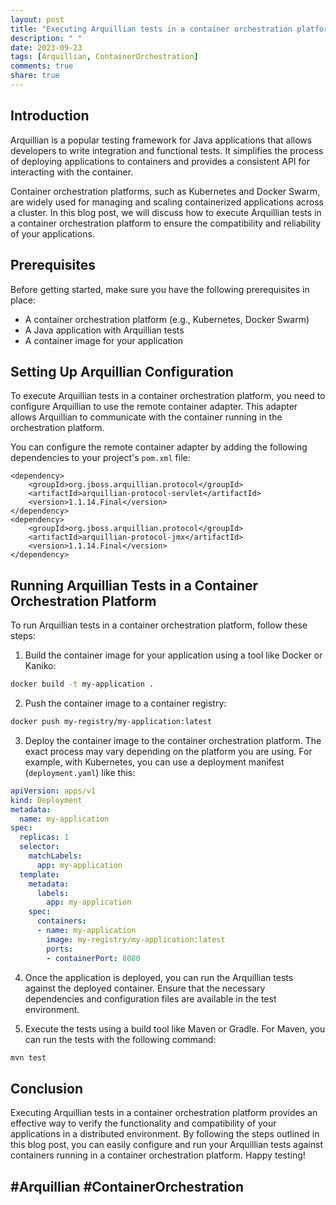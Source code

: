 ```yaml
---
layout: post
title: "Executing Arquillian tests in a container orchestration platform"
description: " "
date: 2023-09-23
tags: [Arquillian, ContainerOrchestration]
comments: true
share: true
---
```


## Introduction
Arquillian is a popular testing framework for Java applications that allows developers to write integration and functional tests. It simplifies the process of deploying applications to containers and provides a consistent API for interacting with the container.

Container orchestration platforms, such as Kubernetes and Docker Swarm, are widely used for managing and scaling containerized applications across a cluster. In this blog post, we will discuss how to execute Arquillian tests in a container orchestration platform to ensure the compatibility and reliability of your applications.

## Prerequisites
Before getting started, make sure you have the following prerequisites in place:

* A container orchestration platform (e.g., Kubernetes, Docker Swarm)
* A Java application with Arquillian tests
* A container image for your application

## Setting Up Arquillian Configuration
To execute Arquillian tests in a container orchestration platform, you need to configure Arquillian to use the remote container adapter. This adapter allows Arquillian to communicate with the container running in the orchestration platform.

You can configure the remote container adapter by adding the following dependencies to your project's `pom.xml` file:

```
<dependency>
    <groupId>org.jboss.arquillian.protocol</groupId>
    <artifactId>arquillian-protocol-servlet</artifactId>
    <version>1.1.14.Final</version>
</dependency>
<dependency>
    <groupId>org.jboss.arquillian.protocol</groupId>
    <artifactId>arquillian-protocol-jmx</artifactId>
    <version>1.1.14.Final</version>
</dependency>
```

## Running Arquillian Tests in a Container Orchestration Platform
To run Arquillian tests in a container orchestration platform, follow these steps:

1. Build the container image for your application using a tool like Docker or Kaniko:
```bash
docker build -t my-application .
```

2. Push the container image to a container registry:
```bash
docker push my-registry/my-application:latest
```

3. Deploy the container image to the container orchestration platform. The exact process may vary depending on the platform you are using. For example, with Kubernetes, you can use a deployment manifest (`deployment.yaml`) like this:

```yaml
apiVersion: apps/v1
kind: Deployment
metadata:
  name: my-application
spec:
  replicas: 1
  selector:
    matchLabels:
      app: my-application
  template:
    metadata:
      labels:
        app: my-application
    spec:
      containers:
      - name: my-application
        image: my-registry/my-application:latest
        ports:
        - containerPort: 8080
```

4. Once the application is deployed, you can run the Arquillian tests against the deployed container. Ensure that the necessary dependencies and configuration files are available in the test environment.

5. Execute the tests using a build tool like Maven or Gradle. For Maven, you can run the tests with the following command:
```bash
mvn test
```

## Conclusion
Executing Arquillian tests in a container orchestration platform provides an effective way to verify the functionality and compatibility of your applications in a distributed environment. By following the steps outlined in this blog post, you can easily configure and run your Arquillian tests against containers running in a container orchestration platform. Happy testing!

## #Arquillian #ContainerOrchestration